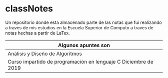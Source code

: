 # classNotes
Un repositorio donde esta almacenado parte de las notas que fui realizando a traves de mis estudios en la Escuela Superior de Computo a traves de notas hechas a partir de LaTex.

| Algunos apuntes son |
| --- |
| Análisis y Diseño de Algoritmos |
| Curso impartido de programación en lenguaje C Diciembre de 2019 |
